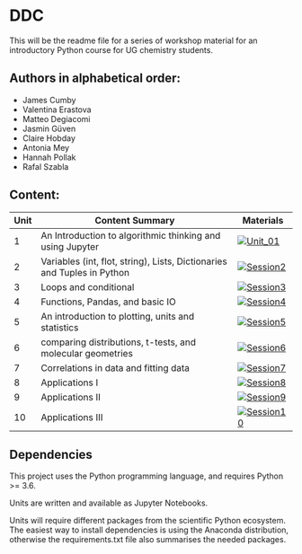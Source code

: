# DDC

This will be the readme file for a series of workshop material for an introductory Python course for UG chemistry students. 


## Authors in alphabetical order:
- James Cumby
- Valentina Erastova
- Matteo Degiacomi
- Jasmin Güven
- Claire Hobday
- Antonia Mey
- Hannah Pollak
- Rafal Szabla
 

## Content:

| Unit | Content Summary                 | Materials |
|------|---------------------------------|-----------|
| 1    | An Introduction to algorithmic thinking and using Jupyter              |[![Unit_01](https://colab.research.google.com/assets/colab-badge.svg)](https://colab.research.google.com/github/Edinburgh-Chemistry-Teaching/Data-driven-chemistry/blob/main/Unit_01/Unit_01_problem_solving_I.ipynb) |
| 2    | Variables (int, flot, string), Lists, Dictionaries and Tuples in Python|[![Session2](https://colab.research.google.com/assets/colab-badge.svg)](https://colab.research.google.com/github/Edinburgh-Chemistry-Teaching/Data-driven-chemistry/blob/main/Unit_02/Unit_02_variables_I.ipynb) |
| 3    | Loops and conditional                                                  |[![Session3](https://colab.research.google.com/assets/colab-badge.svg)](https://colab.research.google.com/github/Edinburgh-Chemistry-Teaching/Data-driven-chemistry/blob/main/Unit_03/Unit_03_loops_I.ipynb) |
| 4    | Functions, Pandas, and basic IO                                        |[![Session4](https://colab.research.google.com/assets/colab-badge.svg)](https://colab.research.google.com/github/Edinburgh-Chemistry-Teaching/Data-driven-chemistry/blob/main/Unit_04/Unit_04_functions_I.ipynb) |
| 5    | An introduction to plotting, units and statistics                      |[![Session5](https://colab.research.google.com/assets/colab-badge.svg)](https://colab.research.google.com/github/Edinburgh-Chemistry-Teaching/Data-driven-chemistry/blob/main/Unit_05/Unit_05_plotting_I.ipynb) |
| 6    | comparing distributions, t-tests, and molecular geometries             |[![Session6](https://colab.research.google.com/assets/colab-badge.svg)](https://colab.research.google.com/github/Edinburgh-Chemistry-Teaching/Data-driven-chemistry/blob/main/Unit_06/Unit_06_statistics_I.ipynb) |
| 7    | Correlations in data and fitting data                                  |[![Session7](https://colab.research.google.com/assets/colab-badge.svg)](https://colab.research.google.com/github/Edinburgh-Chemistry-Teaching/Data-driven-chemistry/blob/main/Unit_07/Unit_07_fitting_I.ipynb) |
| 8    | Applications I                                                         |[![Session8](https://colab.research.google.com/assets/colab-badge.svg)](https://colab.research.google.com/github/Edinburgh-Chemistry-Teaching/Data-driven-chemistry/blob/main/Unit_08/Unit_08_Applications_I.ipynb) |
| 9    | Applications II                                                        |[![Session9](https://colab.research.google.com/assets/colab-badge.svg)](https://colab.research.google.com/github/Edinburgh-Chemistry-Teaching/Data-driven-chemistry/blob/main/Unit_09/Unit_09_applications_II_A.ipynb) |
| 10   | Applications III                                                       |[![Session10](https://colab.research.google.com/assets/colab-badge.svg)](https://colab.research.google.com/github/Edinburgh-Chemistry-Teaching/Data-driven-chemistry/blob/main/Unit_10/Unit_10_NMR_application_student.ipynb) |

## Dependencies

This project uses the Python programming language, and requires Python >= 3.6.

Units are written and available as Jupyter Notebooks.

Units will require different packages from the scientific Python ecosystem. The easiest way to install dependencies is using the Anaconda distribution, otherwise the requirements.txt file also summarises the needed packages. 


